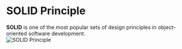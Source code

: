 # SOLID Principle
**SOLID** is one of the most popular sets of design principles in object-oriented software development.\
<img src="https://miro.medium.com/max/5018/1*1Fl0dq4B7vq3zqR2k8bHdg.jpeg" Title="SOLID Principle"/>


